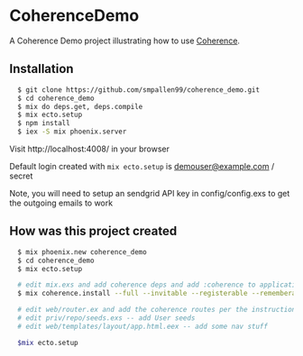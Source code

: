 # CoherenceDemo

A Coherence Demo project illustrating how to use [Coherence](https://github.com/smpallen99/coherence).

## Installation

```bash
  $ git clone https://github.com/smpallen99/coherence_demo.git
  $ cd coherence_demo
  $ mix do deps.get, deps.compile
  $ mix ecto.setup
  $ npm install
  $ iex -S mix phoenix.server
```

Visit http://localhost:4008/ in your browser

Default login created with `mix ecto.setup` is demouser@example.com / secret

Note, you will need to setup an sendgrid API key in config/config.exs to get the outgoing emails to work

## How was this project created

```bash
  $ mix phoenix.new coherence_demo
  $ cd coherence_demo
  $ mix ecto.setup

  # edit mix.exs and add coherence deps and add :coherence to applications
  $ mix coherence.install --full --invitable --registerable --rememberable --confirmable

  # edit web/router.ex and add the coherence routes per the instructions
  # edit priv/repo/seeds.exs -- add User seeds
  # edit web/templates/layout/app.html.eex -- add some nav stuff

  $mix ecto.setup
```

